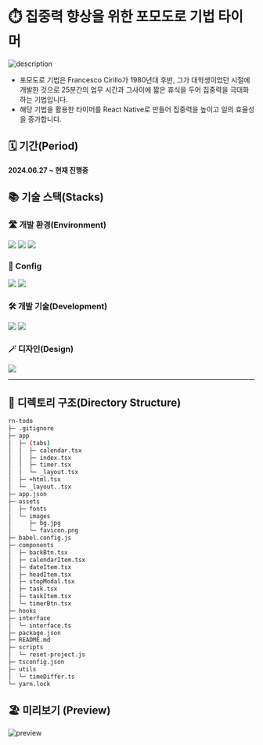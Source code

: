 # ⏱️ 집중력 향상을 위한 포모도로 기법 타이머

![description](https://github.com/Jack42chj/rn-todo/assets/86552441/12c8b6cf-9375-4bd5-9110-18d064369de7)

- 포모도로 기법은 Francesco Cirillo가 1980년대 후반, 그가 대학생이었던 시절에 개발한 것으로 25분간의 업무 시간과 그사이에 짧은 휴식을 두어 집중력을 극대화하는 기법입니다.
- 해당 기법을 활용한 타이머를 React Native로 만들어 집중력을 높이고 일의 효율성을 증가합니다.

## 🗓️ 기간(Period)

**2024.06.27 ~ 현재 진행중**

## 📚 기술 스택(Stacks)

### 🛣️ 개발 환경(Environment)

<div>
  <img src="https://img.shields.io/badge/VisualStudioCode-007ACC?style=for-the-badge&logo=visualstudiocode&logoColor=white">
  <img src="https://img.shields.io/badge/Github-181717?style=for-the-badge&logo=github&logoColor=white">
  <img src="https://img.shields.io/badge/Git-F05032?style=for-the-badge&logo=git&logoColor=white">
</div>

### 💫 Config

<div>
  <img src="https://img.shields.io/badge/Yarn-2C8EBB?style=for-the-badge&logo=yarn&logoColor=white">
  <img src="https://img.shields.io/badge/expo-000020?style=for-the-badge&logo=expo&logoColor=white">
</div>

### 🛠️ 개발 기술(Development)

<div>
  <img src="https://img.shields.io/badge/Typescript-3178C6?style=for-the-badge&logo=typescript&logoColor=white">
  <img src="https://img.shields.io/badge/ReactNative-61DAFB?style=for-the-badge&logo=react&logoColor=white">
</div>

### 🪄 디자인(Design)

<div>
  <img src="https://img.shields.io/badge/Figma-F24E1E?style=for-the-badge&logo=figma&logoColor=white">
</div>

---

## 📂 디렉토리 구조(Directory Structure)

```bash
rn-todo
├─ .gitignore
├─ app
│  ├─ (tabs)
│  │  ├─ calendar.tsx
│  │  ├─ index.tsx
│  │  ├─ timer.tsx
│  │  └─ _layout.tsx
│  ├─ +html.tsx
│  └─ _layout..tsx
├─ app.json
├─ assets
│  ├─ fonts
│  └─ images
│     ├─ bg.jpg
│     └─ favicon.png
├─ babel.config.js
├─ components
│  ├─ backBtn.tsx
│  ├─ calendarItem.tsx
│  ├─ dateItem.tsx
│  ├─ headItem.tsx
│  ├─ stopModal.tsx
│  ├─ task.tsx
│  ├─ taskItem.tsx
│  └─ timerBtn.tsx
├─ hooks
├─ interface
│  └─ interface.ts
├─ package.json
├─ README.md
├─ scripts
│  └─ reset-project.js
├─ tsconfig.json
├─ utils
│  └─ timeDiffer.ts
└─ yarn.lock
```

## 🏖️ 미리보기 (Preview)

![preview](https://github.com/Jack42chj/rn-todo/assets/86552441/421d91fa-b4ef-454d-b052-e29febd53da5)
